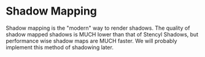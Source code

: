 # Shadow Mapping

Shadow mapping is the "modern" way to render shadows. The quality of shadow mapped shadows is MUCH lower than that of Stencyl Shadows, but performance wise shadow maps are MUCH faster. We will probably implement this method of shadowing later.